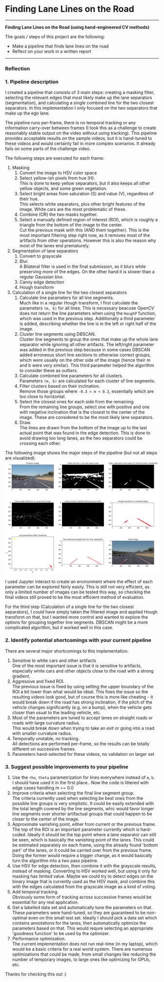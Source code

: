 # **Finding Lane Lines on the Road** 

---

**Finding Lane Lines on the Road (using hand-engineered CV methods)**

The goals / steps of this project are the following:
* Make a pipeline that finds lane lines on the road
* Reflect on your work in a written report

[//]: # (Image References)

[image1]: ./steps_plot.png "Major steps of the pipeline"

---

### Reflection

### 1. Pipeline description

I created a pipeline that consists of 3 main steps: creating a masking filter, selecting the relevant
edges that most likely make up the lane separators (segmentation), 
and calculating a single combined line for the two closest separators. 
In this implementation I only focused on the two separators that make up the ego lane.

The pipeline runs per-frame, there is no temporal tracking or any information carry-over between
frames (I took this as a challenge to create reasonably stable output on the video without
using tracking). This pipeline provides acceptable results on the sample videos, but
it is hand-tuned to these videos and would certainly fail in more complex scenarios. It already
fails on some parts of the challenge video.

The following steps are executed for each frame:
1. Masking
    1. Convert the image to HSV color space
    2. Select yellow-ish pixels from hue (H).<br>
       This is done to keep yellow separators,
       but it also keeps all other yellow objects, and some green vegetation.
    3. Select bright areas from saturation (S) and value (V), 
       regardless of their hue.<br>
       This selects white separators, plus other bright features
       of the image. White cars are the most problematic of these.
    4. Combine (OR) the two masks together.
    5. Select a manually defined region of interest (ROI), which is roughly a triangle
       from the bottom of the image to the center. <br>
       Cut the previous mask with this (AND them together).
       This is the most important filtering step right now, as it removes most of the 
       artifacts from other operations. However this is also the reason why most of the lanes
       end prematurely.
2. Segmentation of lane separators
    1. Convert to grayscale
    2. Blur.<br>
       A Bilateral filter is used in the final submission, as it blurs while preserving
       more of the edges. On the other hand it is slower than a regular Gaussian blur.
    3. Canny edge detection
    4. Hough transform
3. Calculation of a single line for the two closest separators
    1. Calculate line parameters for all line segments.<br>
       Much like in a regular Hough transform,
       I first calculate the parameters `(m, b)` for all lines. This is necessary beacuse OpenCV
       does not return the line parameters when using the `HoughP` function, which was used
       in the previous step.
       Additionally a third parameter is added, describing whether the line is in the left or right half of the image.
    2. Cluster line segments using DBSCAN.<br>
       Cluster line segments to group the ones that make up the whole lane separator while
       ignoring all other artifacts. 
       The left/right parameter was added in the previous step because in
       some cases DBSCAN added erroneous short line sections to otherwise correct groups,
       which were usually on the other side of the image (hence their m and b were very similar).
       This third parameter helped the algorithm to consider these as outliers.
    3. Calculate combined line parameters for all clusters.<br>
       Parameters `(m, b)` are calculated for each cluster of line segments. 
    4. Filter clusters based on their inclination.<br>
       Remove those groups where `-0.3 < m < 0.3`, essentially which are too close to horizontal.
    5. Select the closest ones for each side from the remaining.<br>
       From the remaining line groups, select one with positive and one with negative inclination
       that is the closest to the center of the image. These are considered to be the most likely
       lane separators.
    6. Draw.<br>
       The lines are drawn from the bottom of the image up to the last actual point that was
       found in the edge detection. This is done to avoid drawing too long lanes,
       as the two separators could be crossing each other.

The following image shows the major steps of the pipeline (but not all steps are visualized):
![alt text][image1]

I used Jupyter interact to create an environment where the effect of each parameter can be 
explored fairly easily. This is still not very efficient, as only a limited number of images
can be tested this way, so checking the final videos still proved to be the most
efficient method of evaluation.

For the third step (Calculation of a single line for the two closest separators),
I could have simply taken the filtered image and applied Hough transform on that, but I wanted
more control and wanted to explore the options for grouping together line segments.
DBSCAN might be a more complicated algorithm, but it worked well in this case.

### 2. Identify potential shortcomings with your current pipeline

There are several major shortcomings to this implementation.

1. Sensitive to white cars and other artifacts<br>
   One of the most important issue is that it is sensitive to artifacts, especially
   white cars and other objects close to the road with a strong gradient.
2. Aggressive and fixed ROI.<br>
   The previous issue is fixed by using setting the upper boundary of the ROI a bit lower
   than what would be ideal. This fixes the issue so the resulting videos look good, but of
   course this is more like cheating - it would break down if the road has strong inclination,
   if the pitch of the vehicle changes significantly (e.g. on a bump), when the vehicle gets
   closer than usual to the leading vehicle, etc.
3. Most of the parameters are tuned to accept lanes on straight roads or roads with
   large curvature radius.<br> This would break down when trying to take an exit or going into a
   road with smaller curvature radius.
4. Temporally unstable, no tracking.<br>
   All detections are performed per-frame, so the results can be totally different on successive
   frames.
5. Parameters hand-selected for these videos, no validation on larger set


### 3. Suggest possible improvements to your pipeline

1. Use the `rho`, `theta` parametrization for lines everywhere instead of `m`, `b`.<br>
   I should have used it in the first place.. Now the code is littered with edge cases
   handling m == 0.0
2. Improve criteria when selecting the final line segment group.<br>
   The criteria currently used when selecting be best ones from the possible line groups
   is very simplistic. It could be easily extended with the total length covered by the
   line segments, whic would favor longer line segments over shorter artifactual groups
   that could happen to be closer to the center of the image.
3. Approximate vanishing point, either from current or the previous frame.<br>
   The top of the ROI is an important parameter currently which is hard-coded. Ideally
   it should be the top point where a lane separator can still be seen, which is basically
   the vanishing point of the lanes. This could be estimated separately on each frame,
   using the already found 'bottom part' of the lanes, or it could be carried over from the
   previous frame. Doing the former would require a bigger change, as it would basically
   turn the algorithm into a two pass pipeline.
4. Use HSV for edge detection, then combine it with the grayscale results, instead of masking.
   Converting to HSV worked well, but using it only for masking has limited value. Maybe
   we could try to detect edges on the binary image that is currently used as the HSV mask,
   and combine this with the edges calculated from the grayscale image as a kind of voting.
5. Add temporal tracking.<br>
   Obviously some form of tracking across successive frames would be essential for any real
   application.
6. Get a labelled data set and automatically tune the parameters on that.
   These parameters were hand-tuned, so they are guaranteed to be non-optimal even on this 
   small test set. Ideally I should pick a data set which contains annotations for the lanes,
   then automatically optimize the parameters based on that. This would requre selecting
   an appropriate 'goodness function' to be used by the optimizer.
7. Performance optimization.<br>
   The current implementation does not run real-time (in my laptop), which would be a basic
   criteria for a real world system. There are numerous optimizations that could be made, from
   small changes like reducing the number of temporary images, to large ones like optimizing 
   for GPUs, etc.
   
Thanks for checking this out :)
